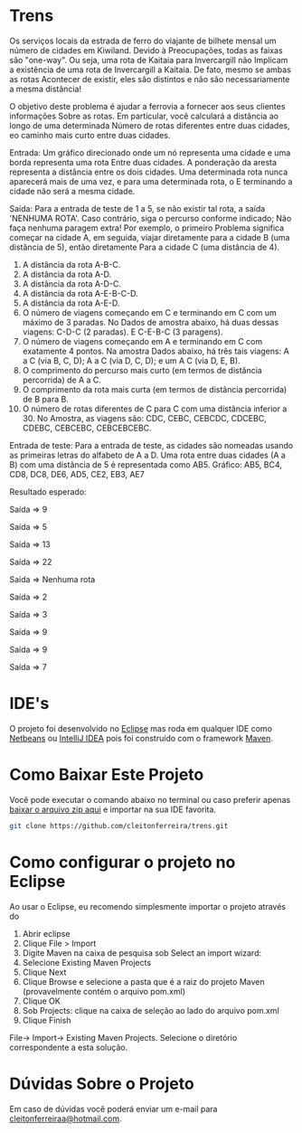 Trens
================ 

Os serviços locais da estrada de ferro do viajante de bilhete mensal um número de cidades em Kiwiland. Devido à
Preocupações, todas as faixas são "one-way". Ou seja, uma rota de Kaitaia para Invercargill não
Implicam a existência de uma rota de Invercargill a Kaitaia. De fato, mesmo se ambas as rotas
Acontecer de existir, eles são distintos e não são necessariamente a mesma distância!

O objetivo deste problema é ajudar a ferrovia a fornecer aos seus clientes informações
Sobre as rotas. Em particular, você calculará a distância ao longo de uma determinada
Número de rotas diferentes entre duas cidades, eo caminho mais curto entre duas cidades.

Entrada: Um gráfico direcionado onde um nó representa uma cidade e uma borda representa uma rota
Entre duas cidades. A ponderação da aresta representa a distância entre os dois
cidades. Uma determinada rota nunca aparecerá mais de uma vez, e para uma determinada rota, o
E terminando a cidade não será a mesma cidade.

Saída: Para a entrada de teste de 1 a 5, se não existir tal rota, a saída 'NENHUMA ROTA'.
Caso contrário, siga o percurso conforme indicado; Não faça nenhuma paragem extra! Por exemplo, o primeiro
Problema significa começar na cidade A, em seguida, viajar diretamente para a cidade B (uma distância de 5), então diretamente
Para a cidade C (uma distância de 4).

1. A distância da rota A-B-C.
2. A distância da rota A-D.
3. A distância da rota A-D-C.
4. A distância da rota A-E-B-C-D.
5. A distância da rota A-E-D.
6. O número de viagens começando em C e terminando em C com um máximo de 3 paradas. No
Dados de amostra abaixo, há duas dessas viagens: C-D-C (2 paradas). E C-E-B-C (3 paragens).
7. O número de viagens começando em A e terminando em C com exatamente 4 pontos. Na amostra
Dados abaixo, há três tais viagens: A a C (via B, C, D); A a C (via D, C, D); e um
A C (via D, E, B).
8. O comprimento do percurso mais curto (em termos de distância percorrida) de A a C.
9. O comprimento da rota mais curta (em termos de distância percorrida) de B para B.
10. O número de rotas diferentes de C para C com uma distância inferior a 30. No
Amostra, as viagens são: CDC, CEBC, CEBCDC, CDCEBC, CDEBC, CEBCEBC,
CEBCEBCEBC.


Entrada de teste:
Para a entrada de teste, as cidades são nomeadas usando as primeiras letras do alfabeto de A a D.
Uma rota entre duas cidades (A a B) com uma distância de 5 é representada como AB5.
Gráfico: AB5, BC4, CD8, DC8, DE6, AD5, CE2, EB3, AE7

Resultado esperado:

<p>Saída => 9</p>
<p>Saída => 5</p>
<p>Saída => 13</p>
<p>Saída => 22</p>
<p>Saída => Nenhuma rota</p>
<p>Saída => 2</p>
<p>Saída => 3</p>
<p>Saída => 9</p>
<p>Saída => 9</p>
<p>Saída => 7</p>

IDE's
================

O projeto foi desenvolvido no [Eclipse](https://eclipse.org) mas roda em qualquer IDE como [Netbeans](https://netbeans.org/) ou [IntelliJ IDEA](https://www.jetbrains.com/idea/) pois foi construído com o framework [Maven](https://maven.apache.org/). 

Como Baixar Este Projeto
================

Você pode executar o comando abaixo no terminal ou caso preferir apenas [baixar o arquivo zip aqui](https://github.com/cleitonferreira/Materialized/archive/master.zip) e importar na sua IDE favorita.

```sh
git clone https://github.com/cleitonferreira/trens.git
```

Como configurar o projeto no Eclipse
================

Ao usar o Eclipse, eu recomendo simplesmente importar o projeto através do
1. Abrir eclipse
2. Clique File > Import
3. Digite Maven na caixa de pesquisa sob Select an import wizard:
4. Selecione  Existing Maven Projects
5. Clique Next
6. Clique Browse e selecione a pasta que é a raiz do projeto Maven (provavelmente contém o arquivo pom.xml)
7. Clique OK
8. Sob Projects: clique na caixa de seleção ao lado do arquivo pom.xml
9. Clique Finish


File-> Import-> Existing Maven Projects. 
Selecione o diretório
correspondente a esta solução.

Dúvidas Sobre o Projeto
================

Em caso de dúvidas você poderá enviar um e-mail para [cleitonferreiraa@hotmail.com](cleitonferreiraa@hotmail.com).